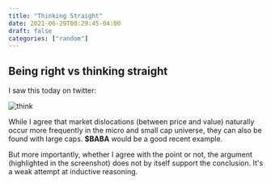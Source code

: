 ```yaml
---
title: "Thinking Straight"
date: 2021-06-29T00:29:45-04:00
draft: false
categories: ["random"]
---
```


## Being right vs thinking straight

I saw this today on twitter:

![think](/images/think.png)

While I agree that market dislocations (between price and value) naturally occur more frequently in the micro and small cap universe, they can also be found with large caps. **$BABA** would be a good recent example.

But more importantly, whether I agree with the point or not, the argument (highlighted in the screenshot) does not by itself support the conclusion. It's a weak attempt at inductive reasoning.